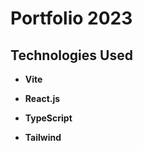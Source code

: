 # Portfolio 2023

## Technologies Used

- **Vite**

- **React.js**

- **TypeScript**

- **Tailwind**
